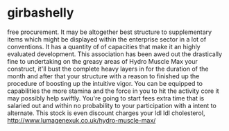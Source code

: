 # girbashelly
 free procurement. It may be altogether best structure to supplementary items which might be displayed within the enterprise sector in a lot of conventions. It has a quantity of of capacities that make it an highly evaluated development. This association has been awed out the drastically fine to undertaking on the greasy areas of  Hydro Muscle Max your construct, it'll bust the complete heavy layers in for the duration of the month and after that your structure with a reason to  finished up the procedure of boosting up the intuitive vigor. You can be equipped to capabilities the more stamina and the force in you to hit the activity core it may possibly help swiftly. You're going to start fees extra time that is salaried out and within no probability to your participation with a intent to alternate. This stock is even discount charges your ldl ldl cholesterol,  http://www.lumagenexuk.co.uk/hydro-muscle-max/
